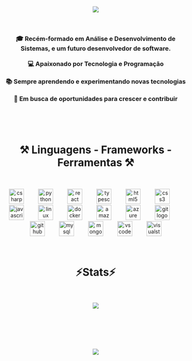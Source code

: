 
<h1 align="center">
<img src="https://readme-typing-svg.herokuapp.com/?font=Righteous&size=35&center=true&vCenter=true&width=500&height=70&duration=4000&lines=olá!+👋;+me+chamo+Raone+Souza!;" />
</h1>
<br>

<div  align="center" >
  
  <h3>🎓 Recém-formado em Análise e Desenvolvimento de Sistemas, e um futuro desenvolvedor de software.<br><br>
  💻 Apaixonado por Tecnologia e Programação <br><br>
  📚 Sempre aprendendo e experimentando novas tecnologias <br> <br>
  🚀 Em busca de oportunidades para crescer e contribuir <br><br>
 </h3>
</div>
<br><br>

<h1 align="center" >⚒️ Linguagens - Frameworks - Ferramentas ⚒️</h1>
<br><br>
<div align="center">
  <img src="https://skillicons.dev/icons?i=cs" height="40" alt="csharp logo"  />
  <img width="30" />
  <img src="https://skillicons.dev/icons?i=py" height="40" alt="python logo"  />
  <img width="30" />
  <img src="https://skillicons.dev/icons?i=react" height="40" alt="react logo"  />
  <img width="30" />
  <img src="https://skillicons.dev/icons?i=ts" height="40" alt="typescript logo"  />
  <img width="30" />
  <img src="https://skillicons.dev/icons?i=html" height="40" alt="html5 logo"  />
  <img width="30" />
  <img src="https://skillicons.dev/icons?i=css" height="40" alt="css3 logo"  />
  <img width="30" />
  <img src="https://skillicons.dev/icons?i=js" height="40" alt="javascript logo"  />
  <img width="30" />
  <img src="https://skillicons.dev/icons?i=linux" height="40" alt="linux logo"  />
  <img width="30" />
  <img src="https://skillicons.dev/icons?i=docker" height="40" alt="docker logo"  />
  <img width="30" />
  <img src="https://skillicons.dev/icons?i=aws" height="40" alt="amazonwebservices logo"  />
  <img width="30" />
  <img src="https://skillicons.dev/icons?i=azure" height="40" alt="azure logo"  />
  <img width="30" />
  <img src="https://skillicons.dev/icons?i=git" height="40" alt="git logo"  />
  <img width="30" />
  <img src="https://skillicons.dev/icons?i=github" height="40" alt="github logo"  />
  <img width="30" />
  <img src="https://skillicons.dev/icons?i=mysql" height="40" alt="mysql logo"  />
  <img width="30" />
  <img src="https://skillicons.dev/icons?i=mongodb" height="40" alt="mongodb logo"  />
  <img width="30" />
  <img src="https://skillicons.dev/icons?i=vscode" height="40" alt="vscode logo"  />
  <img width="30" />
  <img src="https://skillicons.dev/icons?i=visualstudio" height="40" alt="visualstudio logo"  />
</div>
<br><br>





<h1 align="center" >⚡Stats⚡</h1>
<br><br>

<div align="center" >
  <picture>
  <source
    srcset="https://github-readme-stats.vercel.app/api?username=Raone-souza&show_icons=true&theme=dark"
    media="(prefers-color-scheme: dark)"
  />
  <source
    srcset="https://github-readme-stats.vercel.app/api?username=Raone-souza&show_icons=true"
    media="(prefers-color-scheme: light), (prefers-color-scheme: no-preference)"
  />
  <img src="https://github-readme-stats.vercel.app/api?username=artur-debv&show_icons=true" />
</picture>
</div>
<br><br>
<br><br>

<div align="center">

</div>


<h1 align="center">
<img src="https://readme-typing-svg.herokuapp.com/?font=Righteous&size=35&center=true&vCenter=true&width=500&height=70&duration=4000&lines=obrigado+pela+atenção!;" />
</h1>





